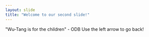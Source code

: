 ```yaml
---
layout: slide
title: "Welcome to our second slide!"
---
```

"Wu-Tang is for the children" - ODB
Use the left arrow to go back!

